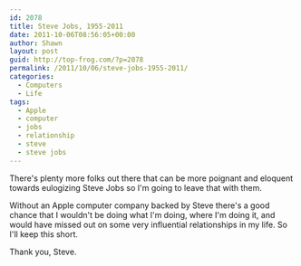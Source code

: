 ```yaml
---
id: 2078
title: Steve Jobs, 1955-2011
date: 2011-10-06T08:56:05+00:00
author: Shawn
layout: post
guid: http://top-frog.com/?p=2078
permalink: /2011/10/06/steve-jobs-1955-2011/
categories:
  - Computers
  - Life
tags:
  - Apple
  - computer
  - jobs
  - relationship
  - steve
  - steve jobs
---
```

There's plenty more folks out there that can be more poignant and eloquent towards eulogizing Steve Jobs so I'm going to leave that with them.

Without an Apple computer company backed by Steve there's a good chance that I wouldn't be doing what I'm doing, where I'm doing it, and would have missed out on some very influential relationships in my life. So I'll keep this short.

Thank you, Steve.